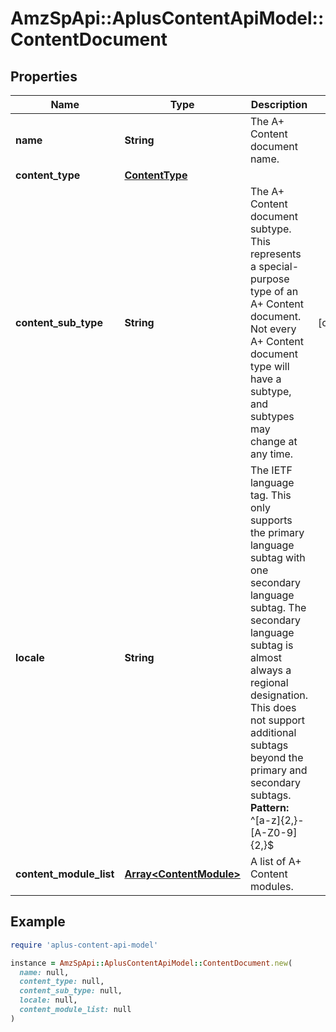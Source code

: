 # AmzSpApi::AplusContentApiModel::ContentDocument

## Properties

| Name | Type | Description | Notes |
| ---- | ---- | ----------- | ----- |
| **name** | **String** | The A+ Content document name. |  |
| **content_type** | [**ContentType**](ContentType.md) |  |  |
| **content_sub_type** | **String** | The A+ Content document subtype. This represents a special-purpose type of an A+ Content document. Not every A+ Content document type will have a subtype, and subtypes may change at any time. | [optional] |
| **locale** | **String** | The IETF language tag. This only supports the primary language subtag with one secondary language subtag. The secondary language subtag is almost always a regional designation. This does not support additional subtags beyond the primary and secondary subtags. **Pattern:** ^[a-z]{2,}-[A-Z0-9]{2,}$ |  |
| **content_module_list** | [**Array&lt;ContentModule&gt;**](ContentModule.md) | A list of A+ Content modules. |  |

## Example

```ruby
require 'aplus-content-api-model'

instance = AmzSpApi::AplusContentApiModel::ContentDocument.new(
  name: null,
  content_type: null,
  content_sub_type: null,
  locale: null,
  content_module_list: null
)
```

